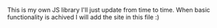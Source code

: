 This is my own JS library I'll just update from time to time. When basic functionality is achived I will add the site in this file :)
